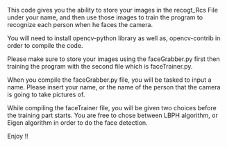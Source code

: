 This code gives you the ability to store your images in the recogt_Rcs File under your name, and then use
those images to train the program to recognize each person when he faces the camera. 

You will need to install opencv-python library as well as, opencv-contrib in order to compile the code.

Please make sure to store your images using the faceGrabber.py first then training the program with
the second file which is faceTrainer.py. 

When you compile the faceGrabber.py file, you will be tasked to input a name. Please insert your name,
or the name of the person that the camera is going to take pictures of.

While compiling the faceTrainer file, you will be given two choices before the training part starts. You
are free to chose between LBPH algorithm, or Eigen algorithm in order to do the face detection.

Enjoy !!